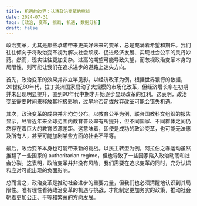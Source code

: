 ```yaml
---
title: 机遇的边界：认清政治变革的挑战
date: 2024-07-31
tags: [政治, 变革, 挑战, 机遇, 数据分析]
draft: false
---
```


政治变革，尤其是那些承诺带来更美好未来的变革，总是充满着希望和期许。我们往往倾向于将政治变革视为解决社会顽疾、促进经济发展、实现社会公平的灵丹妙药。然而，现实往往更加复杂。过高的期望可能导致失望，而忽视政治变革本身的局限性，则可能让我们在追求进步的道路上迷失方向。

首先，政治变革的效果并非立竿见影。以经济改革为例，根据世界银行的数据，20世纪80年代，拉丁美洲国家启动了大规模的市场化改革，但经济增长率在初期并未出现明显提升，直到90年代中期才开始逐步显现改革的红利。这表明，政治变革需要时间来释放其积极影响，过早地否定或放弃改革可能会错失机遇。

其次，政治变革的成果并非均匀分布。以教育公平为例，联合国教科文组织的报告显示，尽管近年来全球范围内教育普及率有所提升，但不同国家、不同群体之间仍然存在着巨大的教育资源差距。这意味着，即使是成功的政治变革，也可能无法惠及所有人，甚至可能加剧某些方面的社会不平等。

最后，政治变革本身也可能带来新的挑战。以民主转型为例，阿拉伯之春运动虽然推翻了一些国家的 authoritarian regime，但也导致了一些国家陷入政治动荡和社会分裂。这表明，政治变革并非没有风险，我们需要在追求变革的同时，充分认识和应对可能出现的负面影响。

总而言之，政治变革是推动社会进步的重要力量，但我们也必须清醒地认识到其局限性。唯有理性看待政治变革的机遇与挑战，才能制定更加务实的政策，推动社会朝着更加公正、平等和繁荣的方向发展。 
